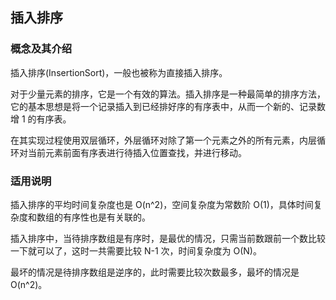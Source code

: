 ## 插入排序 
### 概念及其介绍
插入排序(InsertionSort)，一般也被称为直接插入排序。

对于少量元素的排序，它是一个有效的算法。插入排序是一种最简单的排序方法，它的基本思想是将一个记录插入到已经排好序的有序表中，从而一个新的、记录数增 1 的有序表。

在其实现过程使用双层循环，外层循环对除了第一个元素之外的所有元素，内层循环对当前元素前面有序表进行待插入位置查找，并进行移动。
### 适用说明
插入排序的平均时间复杂度也是 O(n^2)，空间复杂度为常数阶 O(1)，具体时间复杂度和数组的有序性也是有关联的。

插入排序中，当待排序数组是有序时，是最优的情况，只需当前数跟前一个数比较一下就可以了，这时一共需要比较 N-1 次，时间复杂度为 O(N)。

最坏的情况是待排序数组是逆序的，此时需要比较次数最多，最坏的情况是 O(n^2)。
